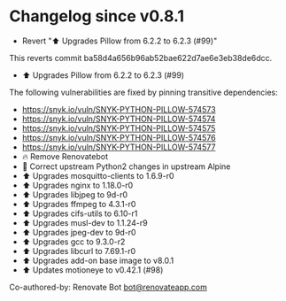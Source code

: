 # Changelog since v0.8.1
- Revert "⬆ Upgrades Pillow from 6.2.2 to 6.2.3 (#99)"

This reverts commit ba58d4a656b96ab52bae622d7ae6e3eb38de6dcc. 
- ⬆ Upgrades Pillow from 6.2.2 to 6.2.3 (#99)

The following vulnerabilities are fixed by pinning transitive dependencies:
- https://snyk.io/vuln/SNYK-PYTHON-PILLOW-574573
- https://snyk.io/vuln/SNYK-PYTHON-PILLOW-574574
- https://snyk.io/vuln/SNYK-PYTHON-PILLOW-574575
- https://snyk.io/vuln/SNYK-PYTHON-PILLOW-574576
- https://snyk.io/vuln/SNYK-PYTHON-PILLOW-574577 
- 🔥 Remove Renovatebot 
- 🔨 Correct upstream Python2 changes in upstream Alpine 
- ⬆ Upgrades mosquitto-clients to 1.6.9-r0 
- ⬆ Upgrades nginx to 1.18.0-r0 
- ⬆ Upgrades libjpeg to 9d-r0 
- ⬆ Upgrades ffmpeg to 4.3.1-r0 
- ⬆ Upgrades cifs-utils to 6.10-r1 
- ⬆ Upgrades musl-dev to 1.1.24-r9 
- ⬆ Upgrades jpeg-dev to 9d-r0 
- ⬆ Upgrades gcc to 9.3.0-r2 
- ⬆ Upgrades libcurl to 7.69.1-r0 
- ⬆ Upgrades add-on base image to v8.0.1 
- ⬆ Updates motioneye to v0.42.1 (#98)

Co-authored-by: Renovate Bot <bot@renovateapp.com> 
